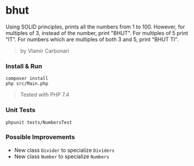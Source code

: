 # bhut
Using SOLID principles, prints all the numbers from 1 to 100.
However, for multiples of 3, instead of the number, print "BHUT".
For multiples of 5 print "IT".
For numbers which are multiples of both 3 and 5, print "BHUT TI".

> by Vlamir Carbonari

### Install & Run
```
composer install
php src/Main.php
```
> Tested with PHP 7.4

### Unit Tests
```
phpunit tests/NumbersTest
```

### Possible Improvements
- New class `Divider` to specialize `Dividers`
- New class `Number` to specialize `Numbers`
